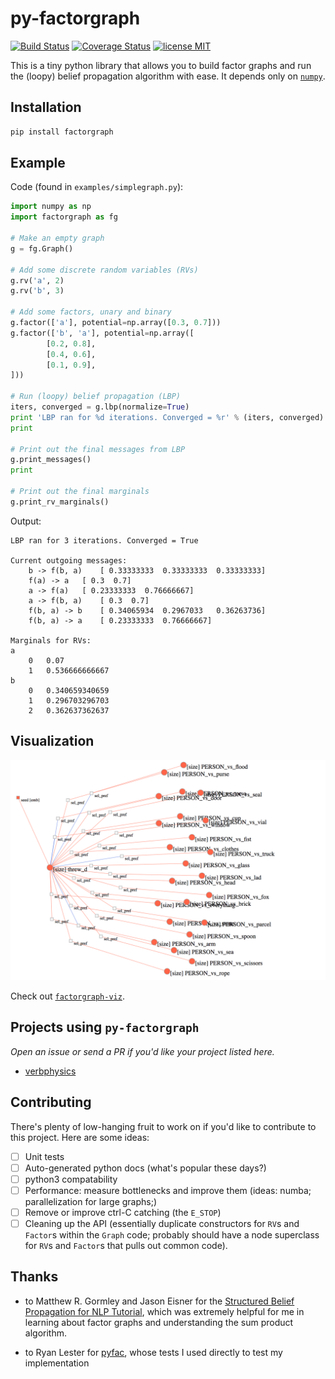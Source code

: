 # py-factorgraph

[![Build Status](https://travis-ci.org/mbforbes/py-factorgraph.svg?branch=master)](https://travis-ci.org/mbforbes/py-factorgraph)
[![Coverage Status](https://coveralls.io/repos/github/mbforbes/py-factorgraph/badge.svg?branch=master)](https://coveralls.io/github/mbforbes/py-factorgraph?branch=master)
[![license MIT](https://img.shields.io/badge/license-MIT-blue.svg)](https://github.com/mbforbes/py-factorgraph/blob/master/LICENSE.txt)

This is a tiny python library that allows you to build factor graphs and run
the (loopy) belief propagation algorithm with ease. It depends only on
[`numpy`](http://www.numpy.org/).

## Installation

```bash
pip install factorgraph
```

## Example

Code (found in `examples/simplegraph.py`):

```python
import numpy as np
import factorgraph as fg

# Make an empty graph
g = fg.Graph()

# Add some discrete random variables (RVs)
g.rv('a', 2)
g.rv('b', 3)

# Add some factors, unary and binary
g.factor(['a'], potential=np.array([0.3, 0.7]))
g.factor(['b', 'a'], potential=np.array([
        [0.2, 0.8],
        [0.4, 0.6],
        [0.1, 0.9],
]))

# Run (loopy) belief propagation (LBP)
iters, converged = g.lbp(normalize=True)
print 'LBP ran for %d iterations. Converged = %r' % (iters, converged)
print

# Print out the final messages from LBP
g.print_messages()
print

# Print out the final marginals
g.print_rv_marginals()
```

Output:

```
LBP ran for 3 iterations. Converged = True

Current outgoing messages:
	b -> f(b, a) 	[ 0.33333333  0.33333333  0.33333333]
	f(a) -> a 	[ 0.3  0.7]
	a -> f(a) 	[ 0.23333333  0.76666667]
	a -> f(b, a) 	[ 0.3  0.7]
	f(b, a) -> b 	[ 0.34065934  0.2967033   0.36263736]
	f(b, a) -> a 	[ 0.23333333  0.76666667]

Marginals for RVs:
a
	0 	0.07
	1 	0.536666666667
b
	0 	0.340659340659
	1 	0.296703296703
	2 	0.362637362637
```

## Visualization

[![An example rendering of a factor graph using the factorgraph-viz library](factorgraph-viz.png)](https://github.com/mbforbes/factorgraph-viz)

Check out [`factorgraph-viz`](https://github.com/mbforbes/factorgraph-viz).

## Projects using `py-factorgraph`

_Open an issue or send a PR if you'd like your project listed here._

- [verbphysics](https://github.com/uwnlp/verbphysics)

## Contributing

There's plenty of low-hanging fruit to work on if you'd like to contribute to
this project. Here are some ideas:

- [ ] Unit tests
- [ ] Auto-generated python docs (what's popular these days?)
- [ ] python3 compatability
- [ ] Performance: measure bottlenecks and improve them (ideas: numba;
  parallelization for large graphs;)
- [ ] Remove or improve ctrl-C catching (the `E_STOP`)
- [ ] Cleaning up the API (essentially duplicate constructors for `RV`s and
  `Factor`s within the `Graph` code; probably should have a node superclass for
  `RV`s and `Factor`s that pulls out common code).

## Thanks

- to Matthew R. Gormley and Jason Eisner for the [Structured Belief Propagation
  for NLP Tutorial](https://www.cs.cmu.edu/~mgormley/bp-tutorial/), which was
  extremely helpful for me in learning about factor graphs and understanding
  the sum product algorithm.

- to Ryan Lester for [pyfac](https://github.com/rdlester/pyfac), whose tests I
  used directly to test my implementation
